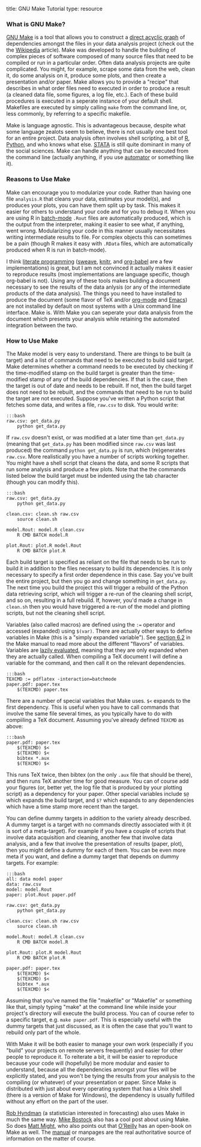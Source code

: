 title: GNU Make Tutorial
type: resource

### What is GNU Make?

[GNU Make](http://www.gnu.org/software/make/) is a tool that allows you to construct a [direct acyclic graph](https://en.wikipedia.org/wiki/Directed_acyclic_graph) of dependencies amongst the files in your data analysis project (check out the the [Wikipedia](https://en.wikipedia.org/wiki/Make_(software)) article). Make was developed to handle the building of complex pieces of software composed of many source files that need to be compiled or run in a particular order. Often data analysis projects are quite complicated. You might, for example, scrape some data from the web, clean it, do some analysis on it, produce some plots, and then create a presentation and/or paper. Make allows you to provide a "recipe" that describes in what order files need to executed in order to produce a result (a cleaned data file, some figures, a log file, etc.). Each of these build procedures is executed in a seperate instance of your default shell. Makefiles are executed by simply calling `make` from the command line, or, less commonly, by referring to a specific makefile.

Make is language agnostic. This is advantageous because, despite what some language zealots seem to believe, there is not usually one best tool for an entire project. Data analysis often involves shell scripting, a bit of [R](http://www.r-project.org/), [Python](http://www.python.org/), and who knows what else. [STATA](http://www.stata.com/) is still quite dominant in many of the social sciences. Make can handle anything that can be executed from the command line (actually anything, if you use [automator](http://support.apple.com/kb/HT2488) or something like it).

### Reasons to Use Make

Make can encourage you to modularize your code. Rather than having one file `analysis.R` that cleans your data, estimates your model(s), and produces your plots, you can have them split up by task. This makes it easier for others to understand your code and for you to debug it. When you are using R in [batch-mode](http://stat.ethz.ch/R-manual/R-devel/library/utils/html/BATCH.html) `.Rout` files are automatically produced, which is the output from the interpreter, making it easier to see what, if anything, went wrong. Modularizing your code in this manner usually necessitates writing intermediate results to file. For complex objects this can sometimes be a pain (though R makes it easy with `.RData` files, which are automatically produced when R is run in batch-mode).

I think [literate programming](https://en.wikipedia.org/wiki/Literate_programming)  ([sweave](http://www.stat.uni-muenchen.de/~leisch/Sweave/), [knitr](http://yihui.name/knitr/), and [org-babel](http://orgmode.org/worg/org-contrib/babel/) are a few implementations) is great, but I am not convinced it actually makes it easier to reproduce results (most implementations are language specific, though org-babel is not). Using any of these tools makes building a document necessary to see the results of the data anlysis (or any of the intermediate products of the data analysis). The things you need to have installed to produce the document (some flavor of TeX and/or [org-mode](http://orgmode.org/) and [Emacs](http://www.gnu.org/software/emacs/)) are not installed by default on most systems with a Unix command line interface. Make is. With Make you can seperate your data analysis from the document which presents your analysis while retaining the automated integration between the two.

### How to Use Make

The Make model is very easy to understand. There are things to be built (a target) and a list of commands that need to be executed to build said target. Make determines whether a command needs to be executed by checking if the time-modified stamp on the build target is greater than the time-modified stamp of any of the build dependencies. If that is the case, then the target is out of date and needs to be rebuilt. If not, then the build target does not need to be rebuilt, and the commands that need to be run to build the target are not executed. Suppose you've written a Python script that fetches some data, and writes a file, `raw.csv` to disk. You would write:

	:::bash
	raw.csv: get_data.py
		python get_data.py

If `raw.csv` doesn't exist, or was modified at a later time than `get_data.py` (meaning that `get_data.py` has been modified since `raw.csv` was last produced) the command `python get_data.py` is run, which (re)generates `raw.csv`. More realistically you have a number of scripts working together. You might have a shell script that cleans the data, and some R scripts that run some analysis and produce a few plots. Note that the the commands listed below the build target must be indented using the tab character (though you can modify this).

	:::bash
	raw.csv: get_data.py
		python get_data.py

	clean.csv: clean.sh raw.csv
		source clean.sh

	model.Rout: model.R clean.csv
		R CMD BATCH model.R

	plot.Rout: plot.R model.Rout
		R CMD BATCH plot.R

Each build target is specified as reliant on the file that needs to be run to build it in addition to the files necessary to build its dependencies. It is only necessary to specify a first order dependence in this case. Say you've built the entire project, but then you go and change something in `get_data.py`. The next time you build the project this will trigger a rebuild of the Python data retrieving script, which will trigger a re-run of the cleaning shell script, and so on, resulting in a full rebuild. If, howver, you'd made a change in `clean.sh` then you would have triggered a re-run of the model and plotting scripts, but not the cleaning shell script.

Variables (also called macros) are defined using the `:=` operator and accessed (expanded) using `$(var)`. There are actually other ways to define variables in Make (this is a "simply expanded variable"). See [section 6.2](http://www.gnu.org/software/make/manual/make.html#Flavors) in the Make manual to read more about the different "flavors" of variables. Variables are [lazily evaluated](https://en.wikipedia.org/wiki/Lazy_evaluation), meaning that they are only expanded when they are actually called. When compiling a TeX document I will define a variable for the command, and then call it on the relevant dependencies.

	:::bash
	TEXCMD := pdflatex -interaction=batchmode
	paper.pdf: paper.tex
		$(TEXCMD) paper.tex

There are a number of special variables that Make uses. `$<` expands to the first dependency. This is useful when you have to call commands that involve the same file several times, as you typically have to do with compiiling a TeX document. Assuming you've already defined `TEXCMD` as above:

	:::bash
	paper.pdf: paper.tex
		$(TEXCMD) $<
		$(TEXCMD) $<
		bibtex *.aux
		$(TEXCMD) $<

This runs TeX twice, then bibtex (on the only `.aux` file that should be there), and then runs TeX another time for good measure. You can of course add your figures (or, better yet, the log file that is produced by your plotting script) as a dependency for your paper. Other special variables include `$@` which expands the build target, and `$?` which expands to any dependencies which have a time stamp more recent than the target.

You can define dummy targets in addition to the variety already described. A dummy target is a target with no commands directly associated with it (it is sort of a meta-target). For example if you have a couple of scripts that involve data acquisition and cleaning, another few that involve data analysis, and a few that involve the presentation of results (paper, plot), then you might define a dummy for each of them. You can be even more meta if you want, and define a dummy target that depends on dummy targets. For example:

	:::bash
	all: data model paper
	data: raw.csv
	model: model.Rout
	paper: plot.Rout paper.pdf

	raw.csv: get_data.py
		python get_data.py

	clean.csv: clean.sh raw.csv
		source clean.sh

	model.Rout: model.R clean.csv
		R CMD BATCH model.R

	plot.Rout: plot.R model.Rout
		R CMD BATCH plot.R

	paper.pdf: paper.tex
		$(TEXCMD) $<
		$(TEXCMD) $<
		bibtex *.aux
		$(TEXCMD) $<

Assuming that you've named the file "makefile" or "Makefile" or something like that, simply typing "make" at the command line while inside your project's directory will execute the build process. You can of course refer to a specific target, e.g. `make paper.pdf`. This is especially useful with the dummy targets that just discussed, as it is often the case that you'll want to rebuild only part of the whole.

With  Make it will be both easier to manage your own work (especially if you "build" your projects on remote servers frequently) and easier for other people to reproduce it. To reiterate a bit, it will be easier to reproduce because your code will (hopefully) be more modular and easier to understand, because all the dependencies amongst your files will be explicitly stated, and you won't be tying the results from your analysis to the compiling (or whatever) of your presentation or paper. Since Make is distributed with just about every operating system that has a Unix shell (there is a version of Make for Windows), the dependency is usually fulfilled without any effort on the part of the user.

[Rob Hyndman](http://robjhyndman.com/hyndsight/makefiles/) (a statistician interested in forecasting) also uses Make in much the same way. [Mike Bostock](http://bost.ocks.org/mike/make/) also has a cool post about using Make. So does [Matt Might](http://matt.might.net/articles/intro-to-make/), who also points out that [O'Reilly](http://oreilly.com/catalog/make3/book/index.csp) has an open-book on Make as well. The [manual](http://www.gnu.org/software/make/manual/make.html) or manpages are the real authoritative source of information on the matter of course.
